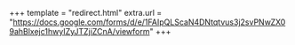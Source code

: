 +++
template = "redirect.html"
extra.url = "https://docs.google.com/forms/d/e/1FAIpQLScaN4DNtqtvus3j2svPNwZX09ahBlxejc1hwyIZyJTZjiZCnA/viewform"
+++
